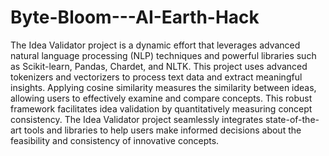 # Byte-Bloom---AI-Earth-Hack
The Idea Validator project is a dynamic effort that leverages advanced natural language processing (NLP) techniques and powerful libraries such as Scikit-learn, Pandas, Chardet, and NLTK.
This project uses advanced tokenizers and vectorizers to process text data and extract meaningful insights.
Applying cosine similarity measures the similarity between ideas, allowing users to effectively examine and compare concepts.
This robust framework facilitates idea validation by quantitatively measuring concept consistency.
The Idea Validator project seamlessly integrates state-of-the-art tools and libraries to help users  make informed decisions about the feasibility and consistency of innovative concepts.
